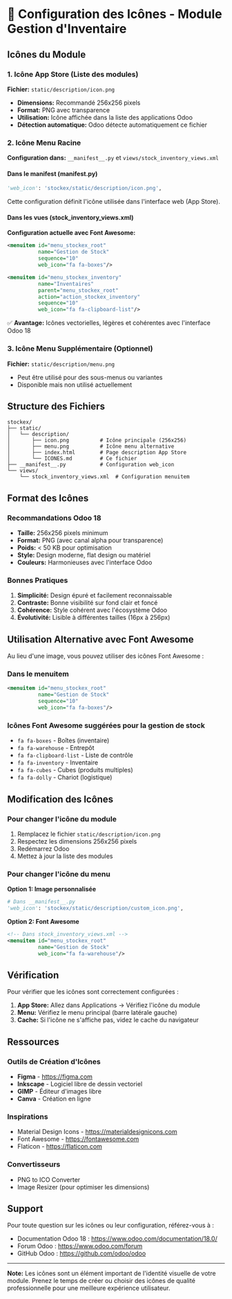 # 🎨 Configuration des Icônes - Module Gestion d'Inventaire

## Icônes du Module

### 1. Icône App Store (Liste des modules)
**Fichier:** `static/description/icon.png`
- **Dimensions:** Recommandé 256x256 pixels
- **Format:** PNG avec transparence
- **Utilisation:** Icône affichée dans la liste des applications Odoo
- **Détection automatique:** Odoo détecte automatiquement ce fichier

### 2. Icône Menu Racine
**Configuration dans:** `__manifest__.py` et `views/stock_inventory_views.xml`

#### Dans le manifest (__manifest__.py)
```python
'web_icon': 'stockex/static/description/icon.png',
```
Cette configuration définit l'icône utilisée dans l'interface web (App Store).

#### Dans les vues (stock_inventory_views.xml)
**Configuration actuelle avec Font Awesome:**
```xml
<menuitem id="menu_stockex_root" 
          name="Gestion de Stock" 
          sequence="10" 
          web_icon="fa fa-boxes"/>

<menuitem id="menu_stockex_inventory" 
          name="Inventaires" 
          parent="menu_stockex_root" 
          action="action_stockex_inventory" 
          sequence="10" 
          web_icon="fa fa-clipboard-list"/>
```

✅ **Avantage:** Icônes vectorielles, légères et cohérentes avec l'interface Odoo 18

### 3. Icône Menu Supplémentaire (Optionnel)
**Fichier:** `static/description/menu.png`
- Peut être utilisé pour des sous-menus ou variantes
- Disponible mais non utilisé actuellement

## Structure des Fichiers

```
stockex/
├── static/
│   └── description/
│       ├── icon.png          # Icône principale (256x256)
│       ├── menu.png          # Icône menu alternative
│       ├── index.html        # Page description App Store
│       └── ICONES.md         # Ce fichier
├── __manifest__.py           # Configuration web_icon
└── views/
    └── stock_inventory_views.xml  # Configuration menuitem
```

## Format des Icônes

### Recommandations Odoo 18
- **Taille:** 256x256 pixels minimum
- **Format:** PNG (avec canal alpha pour transparence)
- **Poids:** < 50 KB pour optimisation
- **Style:** Design moderne, flat design ou matériel
- **Couleurs:** Harmonieuses avec l'interface Odoo

### Bonnes Pratiques
1. **Simplicité:** Design épuré et facilement reconnaissable
2. **Contraste:** Bonne visibilité sur fond clair et foncé
3. **Cohérence:** Style cohérent avec l'écosystème Odoo
4. **Évolutivité:** Lisible à différentes tailles (16px à 256px)

## Utilisation Alternative avec Font Awesome

Au lieu d'une image, vous pouvez utiliser des icônes Font Awesome :

### Dans le menuitem
```xml
<menuitem id="menu_stockex_root" 
          name="Gestion de Stock" 
          sequence="10" 
          web_icon="fa fa-boxes"/>
```

### Icônes Font Awesome suggérées pour la gestion de stock
- `fa fa-boxes` - Boîtes (inventaire)
- `fa fa-warehouse` - Entrepôt
- `fa fa-clipboard-list` - Liste de contrôle
- `fa fa-inventory` - Inventaire
- `fa fa-cubes` - Cubes (produits multiples)
- `fa fa-dolly` - Chariot (logistique)

## Modification des Icônes

### Pour changer l'icône du module
1. Remplacez le fichier `static/description/icon.png`
2. Respectez les dimensions 256x256 pixels
3. Redémarrez Odoo
4. Mettez à jour la liste des modules

### Pour changer l'icône du menu
**Option 1: Image personnalisée**
```python
# Dans __manifest__.py
'web_icon': 'stockex/static/description/custom_icon.png',
```

**Option 2: Font Awesome**
```xml
<!-- Dans stock_inventory_views.xml -->
<menuitem id="menu_stockex_root" 
          name="Gestion de Stock" 
          web_icon="fa fa-warehouse"/>
```

## Vérification

Pour vérifier que les icônes sont correctement configurées :

1. **App Store:** Allez dans Applications → Vérifiez l'icône du module
2. **Menu:** Vérifiez le menu principal (barre latérale gauche)
3. **Cache:** Si l'icône ne s'affiche pas, videz le cache du navigateur

## Ressources

### Outils de Création d'Icônes
- **Figma** - https://figma.com
- **Inkscape** - Logiciel libre de dessin vectoriel
- **GIMP** - Éditeur d'images libre
- **Canva** - Création en ligne

### Inspirations
- Material Design Icons - https://materialdesignicons.com
- Font Awesome - https://fontawesome.com
- Flaticon - https://flaticon.com

### Convertisseurs
- PNG to ICO Converter
- Image Resizer (pour optimiser les dimensions)

## Support

Pour toute question sur les icônes ou leur configuration, référez-vous à :
- Documentation Odoo 18 : https://www.odoo.com/documentation/18.0/
- Forum Odoo : https://www.odoo.com/forum
- GitHub Odoo : https://github.com/odoo/odoo

---

**Note:** Les icônes sont un élément important de l'identité visuelle de votre module. 
Prenez le temps de créer ou choisir des icônes de qualité professionnelle pour 
une meilleure expérience utilisateur.
